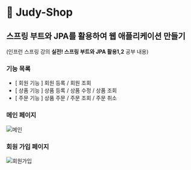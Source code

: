 # 🌿 Judy-Shop

## 스프링 부트와 JPA를 활용하여 웹 애플리케이션 만들기
(인프런 스프링 강의 **실전! 스프링 부트와 JPA 활용1,2** 공부 내용)

### 기능 목록

- [ 회원 기능 ] 회원 등록 / 회원 조회
- [ 상품 기능 ] 상품 등록 / 상품 수정 / 상품 조회
- [ 주문 기능 ] 상품 주문 / 주문 조회 / 주문 취소

### 메인 페이지

![메인](https://ifh.cc/g/Bcx7xW.jpg)

### 회원 가입 페이지

![회원가입](https://ifh.cc/g/M9J74L.jpg)
